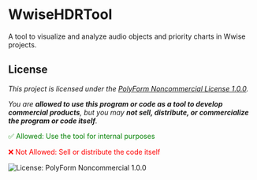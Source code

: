 # WwiseHDRTool

A tool to visualize and analyze audio objects and priority charts in Wwise projects.

## License

*This project is licensed under the [PolyForm Noncommercial License 1.0.0](LICENSE).*

*You are **allowed to use this program or code as a tool to develop commercial products**, but you may **not sell, distribute, or commercialize the program or code itself**.*

<p style="color:green;">✅ Allowed: Use the tool for internal purposes</p>
<p style="color:red;">❌ Not Allowed: Sell or distribute the code itself</p>


![License: PolyForm Noncommercial 1.0.0](https://img.shields.io/badge/License-PolyForm%20NonCommercial-lightgrey.svg)
